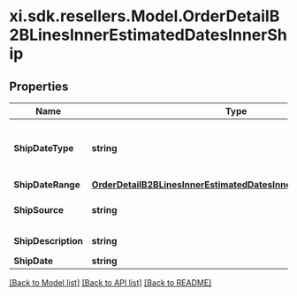 # xi.sdk.resellers.Model.OrderDetailB2BLinesInnerEstimatedDatesInnerShip

## Properties

Name | Type | Description | Notes
------------ | ------------- | ------------- | -------------
**ShipDateType** | **string** | Date type. Example Single or multiple dates. | [optional] 
**ShipDateRange** | [**OrderDetailB2BLinesInnerEstimatedDatesInnerShipShipDateRange**](OrderDetailB2BLinesInnerEstimatedDatesInnerShipShipDateRange.md) |  | [optional] 
**ShipSource** | **string** | Source of the shipment. | [optional] 
**ShipDescription** | **string** | Shipment description. | [optional] 
**ShipDate** | **string** | Ship date. | [optional] 

[[Back to Model list]](../README.md#documentation-for-models) [[Back to API list]](../README.md#documentation-for-api-endpoints) [[Back to README]](../README.md)

